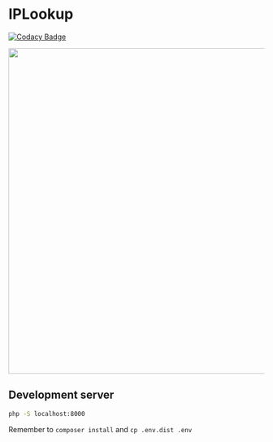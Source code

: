 # IPLookup

[![Codacy Badge](https://api.codacy.com/project/badge/Grade/fd26188110514d7d90472bf5b721621d)](https://www.codacy.com/app/theel0ja/IPLookup?utm_source=github.com&amp;utm_medium=referral&amp;utm_content=theel0ja/IPLookup&amp;utm_campaign=Badge_Grade)


<img src="https://www.eliasojala.me/content/images/2018/04/Screenshot-2018-4-5-IPLookup.png" data-canonical-src="https://www.eliasojala.me/content/images/2018/04/Screenshot-2018-4-5-IPLookup.png" width="640" />

## Development server
```bash
php -S localhost:8000
```

Remember to `composer install` and `cp .env.dist .env`
